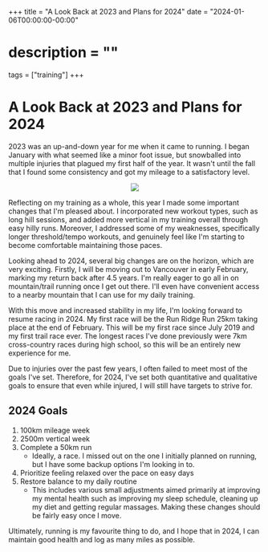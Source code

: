 +++
title = "A Look Back at 2023 and Plans for 2024"
date = "2024-01-06T00:00:00-00:00"
# description = ""
tags = ["training"]
+++


# A Look Back at 2023 and Plans for 2024

2023 was an up-and-down year for me when it came to running.
I began January with what seemed like a minor foot issue, but snowballed into multiple injuries that plagued my first half of the year.
It wasn't until the fall that I found some consistency and got my mileage to a satisfactory level.

<div style="text-align:center"><img src="/images/posts/training/2024/2024-goals/1.png" /></div>

Reflecting on my training as a whole, this year I made some important changes that I'm pleased about.
I incorporated new workout types, such as long hill sessions, and added more vertical in my training overall through easy hilly runs. 
Moreover, I addressed some of my weaknesses, specifically longer threshold/tempo workouts, and genuinely feel like I'm starting to become comfortable maintaining those paces.

Looking ahead to 2024, several big changes are on the horizon, which are very exciting.
Firstly, I will be moving out to Vancouver in early February, marking my return back after 4.5 years.
I'm really eager to go all in on mountain/trail running once I get out there.
I'll even have convenient access to a nearby mountain that I can use for my daily training.

With this move and increased stability in my life, I'm looking forward to resume racing in 2024.
My first race will be the Run Ridge Run 25km taking place at the end of February.
This will be my first race since July 2019 and my first trail race ever.
The longest races I've done previously were 7km cross-country races during high school, so this will be an entirely new experience for me.

Due to injuries over the past few years, I often failed to meet most of the goals I've set.
Therefore, for 2024, I've set both quantitative and qualitative goals to ensure that even while injured, I will still have targets to strive for.

## 2024 Goals

1. 100km mileage week
2. 2500m vertical week
3. Complete a 50km run 
    - Ideally, a race. I missed out on the one I initially planned on running, but I have some backup options I'm looking in to.
4. Prioritize feeling relaxed over the pace on easy days
5. Restore balance to my daily routine
    - This includes various small adjustments aimed primarily at improving my mental health such as improving my sleep schedule, cleaning up my diet and getting regular massages. Making these changes should be fairly easy once I move.

Ultimately, running is my favourite thing to do, and I hope that in 2024, I can maintain good health and log as many miles as possible.
